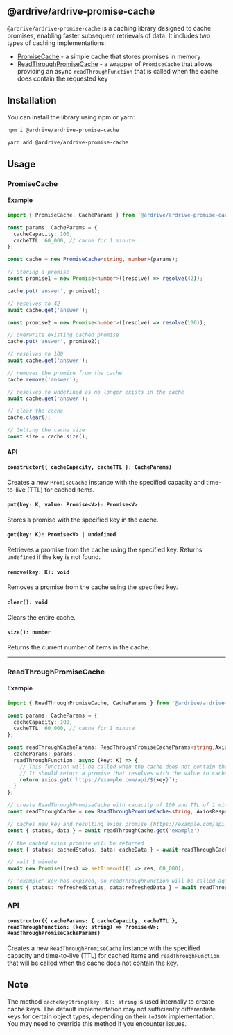 ## @ardrive/ardrive-promise-cache

`@ardrive/ardrive-promise-cache` is a caching library designed to cache promises, enabling faster subsequent retrievals of data. It includes two types of caching implementations:

- [PromiseCache](#promisecache) - a simple cache that stores promises in memory
- [ReadThroughPromiseCache](#readthroughpromisecache) - a wrapper of `PromiseCache` that allows providing an async `readThroughFunction` that is called when the cache does contain the requested key

## Installation

You can install the library using npm or yarn:

```bash
npm i @ardrive/ardrive-promise-cache
```

```bash
yarn add @ardrive/ardrive-promise-cache
```

## Usage

### PromiseCache

#### Example

```typescript
import { PromiseCache, CacheParams } from '@ardrive/ardrive-promise-cache';

const params: CacheParams = {
  cacheCapacity: 100,
  cacheTTL: 60_000, // cache for 1 minute
};

const cache = new PromiseCache<string, number>(params);

// Storing a promise
const promise1 = new Promise<number>((resolve) => resolve(42));

cache.put('answer', promise1);

// resolves to 42
await cache.get('answer');

const promise2 = new Promise<number>((resolve) => resolve(100));

// overwrite existing cached promise
cache.put('answer', promise2);

// resolves to 100
await cache.get('answer');

// removes the promise from the cache
cache.remove('answer');

// resolves to undefined as no longer exists in the cache
await cache.get('answer');

// clear the cache
cache.clear();

// Getting the cache size
const size = cache.size();
```

#### API

#### `constructor({ cacheCapacity, cacheTTL }: CacheParams)`

Creates a new `PromiseCache` instance with the specified capacity and time-to-live (TTL) for cached items.

#### `put(key: K, value: Promise<V>): Promise<V>`

Stores a promise with the specified key in the cache.

#### `get(key: K): Promise<V> | undefined`

Retrieves a promise from the cache using the specified key. Returns `undefined` if the key is not found.

#### `remove(key: K): void`

Removes a promise from the cache using the specified key.

#### `clear(): void`

Clears the entire cache.

#### `size(): number`

Returns the current number of items in the cache.

---

### ReadThroughPromiseCache

#### Example

```typescript
import { ReadThroughPromiseCache, CacheParams } from '@ardrive/ardrive-promise-cache';

const params: CacheParams = {
  cacheCapacity: 100,
  cacheTTL: 60_000, // cache for 1 minute
};

const readThroughCacheParams: ReadThroughPromiseCacheParams<string,AxiosResponse> = {
  cacheParams: params,
  readThroughFunction: async (key: K) => {
    // This function will be called when the cache does not contain the requested key.
    // It should return a promise that resolves with the value to cache.
    return axios.get(`https://example.com/api/${key}`);
  }
};

// create ReadThroughPromiseCache with capacity of 100 and TTL of 1 minute, and readThroughFunction to call API function
const readThroughCache = new ReadThroughPromiseCache<string, AxiosResponse>(readThroughCacheParams);

// caches new key and resulting axios promise (https://example.com/api/example) for 1 minute
const { status, data } = await readThroughCache.get('example')

// the cached axios promise will be returned
const { status: cachedStatus, data: cacheData } = await readThroughCache.get('example')

// wait 1 minute
await new Promise((res) => setTimeout(() => res, 60_000);

// 'example' key has expired, so readThroughFunction will be called again and new promise will be returned
const { status: refreshedStatus, data:refreshedData } = await readThroughCache.get('example')
```

### API

#### `constructor({ cacheParams: { cacheCapacity, cacheTTL }, readThroughFunction: (key: string) => Promise<V>: ReadThroughPromiseCacheParams)`

Creates a new `ReadThroughPromiseCache` instance with the specified capacity and time-to-live (TTL) for cached items and `readThroughFunction` that will be called when the cache does not contain the key.

## Note

The method `cacheKeyString(key: K): string` is used internally to create cache keys. The default implementation may not sufficiently differentiate keys for certain object types, depending on their `toJSON` implementation. You may need to override this method if you encounter issues.
